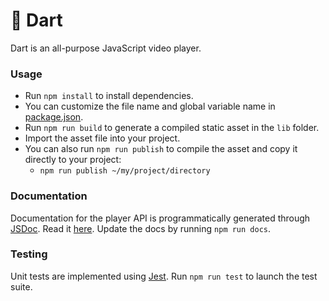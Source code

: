 # :dart: Dart

Dart is an all-purpose JavaScript video player.

### Usage

- Run `npm install` to install dependencies.
- You can customize the file name and global variable name in [package.json](package.json).
- Run `npm run build` to generate a compiled static asset in the `lib` folder.
- Import the asset file into your project.
- You can also run `npm run publish` to compile the asset and copy it directly to your project:
	- `npm run publish ~/my/project/directory`

### Documentation

Documentation for the player API is programmatically generated through [JSDoc](http://usejsdoc.org/). Read it [here](docs/api.md). Update the docs by running `npm run docs`.

### Testing

Unit tests are implemented using [Jest](https://facebook.github.io/jest/). Run `npm run test` to launch the test suite.
